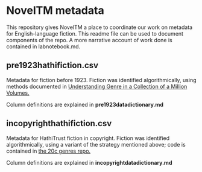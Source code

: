 NovelTM metadata
================

This repository gives NovelTM a place to coordinate our work on metadata for English-language fiction. This readme file can be used to document components of the repo. A more narrative account of work done is contained in labnotebook.md.

pre1923hathifiction.csv
-----------------------
Metadata for fiction before 1923. Fiction was identified algorithmically, using methods documented in [Understanding Genre in a Collection of a Million Volumes.](https://figshare.com/articles/Understanding_Genre_in_a_Collection_of_a_Million_Volumes_Interim_Report/1281251)

Column definitions are explained in **pre1923datadictionary.md**

incopyrighthathifiction.csv
---------------------------
Metadata for HathiTrust fiction in copyright. Fiction was identified algorithmically, using a variant of the strategy mentioned above; code is contained in [the 20c genres repo.](https://github.com/tedunderwood/20cgenres)

Column definitions are explained in **incopyrightdatadictionary.md**

